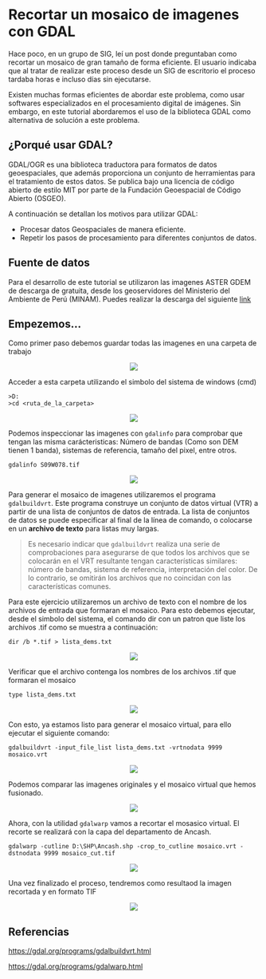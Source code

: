 # Recortar un mosaico de imagenes con GDAL

Hace poco, en un grupo de SIG, leí un post donde preguntaban como recortar un mosaico de gran tamaño de forma eficiente. El usuario indicaba que al tratar de realizar este proceso desde un SIG de escritorio el proceso tardaba horas e incluso días sin ejecutarse.

Existen muchas formas eficientes de abordar este problema, como usar softwares especializados en el procesamiento digital de imágenes. Sin embargo, en este tutorial abordaremos el uso de la biblioteca GDAL como alternativa de solución a este problema.

## ¿Porqué usar GDAL?

GDAL/OGR es una biblioteca traductora para formatos de datos geoespaciales, que además proporciona un conjunto de herramientas para el tratamiento de estos datos. Se publica bajo una licencia de código abierto de estilo MIT por parte de la Fundación Geoespacial de Código Abierto (OSGEO).

A continuación se detallan los motivos para utilizar GDAL:

* Procesar datos Geospaciales de manera eficiente.
* Repetir los pasos de procesamiento para diferentes conjuntos de datos.

## Fuente de datos

Para el desarrollo de este tutorial se utilizaron las imagenes ASTER GDEM de descarga de gratuita, desde los geoservidores del Ministerio del Ambiente de Perú (MINAM). Puedes realizar la descarga del siguiente [link](https://geoservidorperu.minam.gob.pe/geoservidor/download_raster.aspx)

## Empezemos...

Como primer paso debemos guardar todas las imagenes en una carpeta de trabajo

<p align="center"><img src = "https://user-images.githubusercontent.com/88239150/190855386-b4e57497-47fc-4c64-bc84-481fd6e340f6.png"/></p>

Acceder a esta carpeta utilizando el simbolo del sistema de windows (cmd)

```
>D:
>cd <ruta_de_la_carpeta>
```

<p align="center"><img src = "https://user-images.githubusercontent.com/88239150/190856340-82177579-ff24-4a94-91c6-d3fd701850c6.png"/></p>

Podemos inspeccionar las imagenes con `gdalinfo` para comprobar que tengan las misma carácteristicas: Número de bandas (Como son DEM tienen 1 banda), sistemas de referencia, tamaño del pixel, entre otros.

```
gdalinfo S09W078.tif
```

<p align="center"><img src = "https://user-images.githubusercontent.com/88239150/190856203-29402f7a-3f09-4869-9b52-d068a262a246.png"/></p>

Para generar el mosaico de imagenes utilizaremos el programa `gdalbuildvrt`. Este programa construye un conjunto de datos virtual (VTR) a partir de una lista de conjuntos de datos de entrada. La lista de conjuntos de datos se puede especificar al final de la línea de comando, o colocarse en un **archivo de texto** para listas muy largas.

> Es necesario indicar que `gdalbuildvrt` realiza una serie de comprobaciones para asegurarse de que todos los archivos que se colocarán en el VRT resultante tengan características similares: número de bandas, sistema de referencia, interpretación del color. De lo contrario, se omitirán los archivos que no coincidan con las características comunes.

Para este ejercicio utilizaremos un archivo de texto con el nombre de los archivos de entrada que formaran el mosaico. Para esto debemos ejecutar, desde el simbolo del sistema, el comando dir con un patron que liste los archivos .tif como se muestra a continuación:

```
dir /b *.tif > lista_dems.txt
```

<p align="center"><img src = "https://user-images.githubusercontent.com/88239150/190856226-27eece55-0468-4412-ad2d-dba8a63385fa.png"/></p>

Verificar que el archivo contenga los nombres de los archivos .tif que formaran el mosaico

```
type lista_dems.txt
```

<p align="center"><img src = "https://user-images.githubusercontent.com/88239150/190856261-86786d96-ff42-41f2-b146-ddcf4fa27943.png"/></p>

Con esto, ya estamos listo para generar el mosaico virtual, para ello ejecutar el siguiente comando:

```
gdalbuildvrt -input_file_list lista_dems.txt -vrtnodata 9999 mosaico.vrt
```

<p align="center"><img src = "https://user-images.githubusercontent.com/88239150/190856437-0ee2eb13-7d49-4b2f-bfe9-29e058b46b48.png"/></p>

Podemos comparar las imagenes originales y el mosaico virtual que hemos fusionado.

<p align="center"><img src = "https://user-images.githubusercontent.com/88239150/190856643-cc4cba19-8cee-46da-9f72-793e2ddb8905.png"/></p>

Ahora, con la utilidad `gdalwarp` vamos a recortar el mosasico virtual. El recorte se realizará con la capa del departamento de Ancash.

```
gdalwarp -cutline D:\SHP\Ancash.shp -crop_to_cutline mosaico.vrt -dstnodata 9999 mosaico_cut.tif
```

<p align="center"><img src = "https://user-images.githubusercontent.com/88239150/190856960-6b534fe7-66e4-4c91-aded-b805cb3267a1.png"/></p>

Una vez finalizado el proceso, tendremos como resultaod la imagen recortada y en formato TIF

<p align="center"><img src = "https://user-images.githubusercontent.com/88239150/190856909-cc7c0208-244f-45d2-bdad-6143e7bd9a85.png"/></p>

## Referencias

https://gdal.org/programs/gdalbuildvrt.html

https://gdal.org/programs/gdalwarp.html


